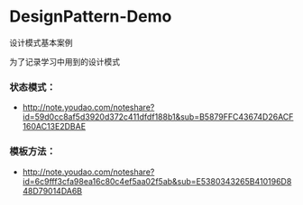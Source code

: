 # DesignPattern-Demo
设计模式基本案例

为了记录学习中用到的设计模式
### 状态模式：
- http://note.youdao.com/noteshare?id=59d0cc8af5d3920d372c411dfdf188b1&sub=B5879FFC43674D26ACF160AC13E2DBAE
### 模板方法：
- http://note.youdao.com/noteshare?id=6c9fff3cfa98ea16c80c4ef5aa02f5ab&sub=E5380343265B410196D848D79014DA6B

